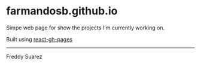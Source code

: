 # farmandosb.github.io
Simpe web page for show the projects I'm currently working on.

Built using [react-gh-pages](https://github.com/gitname/react-gh-pages)

---

Freddy Suarez
